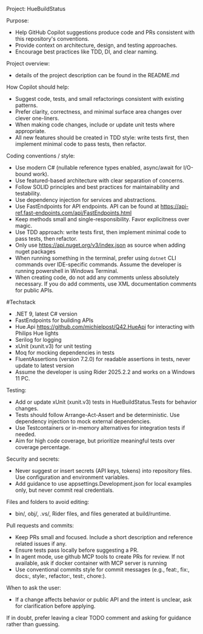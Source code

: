 Project: HueBuildStatus

Purpose:
- Help GitHub Copilot suggestions produce code and PRs consistent with this repository's conventions.
- Provide context on architecture, design, and testing approaches.
- Encourage best practices like TDD, DI, and clear naming.

Project overview:
- details of the project description can be found in the README.md

How Copilot should help:
- Suggest code, tests, and small refactorings consistent with existing patterns.
- Prefer clarity, correctness, and minimal surface area changes over clever one-liners.
- When making code changes, include or update unit tests where appropriate.
- All new features should be created in TDD style: write tests first, then implement minimal code to pass tests, then refactor.

Coding conventions / style:
- Use modern C# (nullable reference types enabled, async/await for I/O-bound work).
- Use featured-based architecture with clear separation of concerns.
- Follow SOLID principles and best practices for maintainability and testability.
- Use dependency injection for services and abstractions.
- Use FastEndpoints for API endpoints. API can be found at https://api-ref.fast-endpoints.com/api/FastEndpoints.html
- Keep methods small and single-responsibility. Favor explicitness over magic.
- Use TDD approach: write tests first, then implement minimal code to pass tests, then refactor.
- Only use https://api.nuget.org/v3/index.json as source when adding nuget packages
- When running something in the terminal, prefer using `dotnet` CLI commands over IDE-specific commands. Assume the developer is running powershell in Windows Terminal.
- When creating code, do not add any comments unless absolutely necessary. If you do add comments, use XML documentation comments for public APIs.

#Techstack
- .NET 9, latest C# version
- FastEndpoints for building APIs
- Hue.Api https://github.com/michielpost/Q42.HueApi for interacting with Philips Hue lights
- Serilog for logging
- xUnit (xunit.v3) for unit testing
- Moq for mocking dependencies in tests
- FluentAssertions (version 7.2.0) for readable assertions in tests, never update to latest version
- Assume the developer is using Rider 2025.2.2 and works on a Windows 11 PC. 

Testing:
- Add or update xUnit (xunit.v3) tests in HueBuildStatus.Tests for behavior changes.
- Tests should follow Arrange-Act-Assert and be deterministic. Use dependency injection to mock external dependencies.
- Use Testcontainers or in-memory alternatives for integration tests if needed.
- Aim for high code coverage, but prioritize meaningful tests over coverage percentage.

Security and secrets:
- Never suggest or insert secrets (API keys, tokens) into repository files. Use configuration and environment variables.
- Add guidance to use appsettings.Development.json for local examples only, but never commit real credentials.

Files and folders to avoid editing:
- bin/, obj/, .vs/, Rider files, and files generated at build/runtime.

Pull requests and commits:
- Keep PRs small and focused. Include a short description and reference related issues if any.
- Ensure tests pass locally before suggesting a PR.
- In agent mode, use github MCP tools to create PRs for review. If not available, ask if docker container with MCP server is running
- Use conventional commits style for commit messages (e.g., feat:, fix:, docs:, style:, refactor:, test:, chore:).

When to ask the user:
- If a change affects behavior or public API and the intent is unclear, ask for clarification before applying.

If in doubt, prefer leaving a clear TODO comment and asking for guidance rather than guessing.